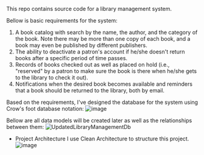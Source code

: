 This repo contains source code for a library management system.

Bellow is basic requirements for the system:

1. A book catalog with search by the name, the author, and the category of the book. Note there may be more than one copy of each book, and a book may even be published by different publishers.
2. The ability to deactivate a patron's account if he/she doesn't return books after a specific period of time passes.
3. Records of books checked out as well as placed on hold (i.e., "reserved" by a patron to make sure the book is there when he/she gets to the library to check it out).
4. Notifications when the desired book becomes available and reminders that a book should be returned to the library, both by email.

Based on the requirements, I've designed the database for the system using Crow's foot database notation:
![image](https://user-images.githubusercontent.com/87921412/234424582-6006e71e-a860-4682-8338-07985017ba2a.png)

Bellow are all data models will be created later as well as the relationships between them:
![UpdatedLibraryManagementDb](https://user-images.githubusercontent.com/87921412/234430495-cb3b8d9d-ec3b-4379-bd7e-e2fd3fcf4dc9.png)

* Project Architecture
I use Clean Architecture to structure this project.
![image](https://user-images.githubusercontent.com/87921412/236382333-e35e65a4-bf83-42e9-a462-0d9969b0cf89.png)
